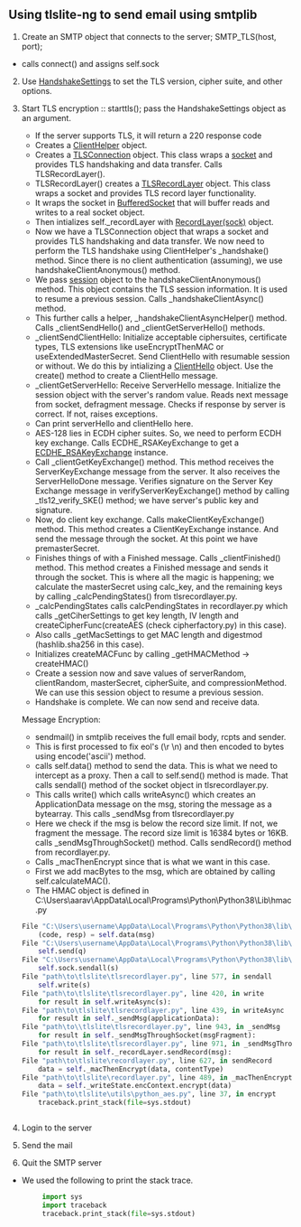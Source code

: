 ## Using tlslite-ng to send email using smtplib
1. Create an SMTP object that connects to the server; SMTP_TLS(host, port); 
  - calls connect() and assigns self.sock
2. Use [HandshakeSettings](https://tlslite-ng.readthedocs.io/en/latest/tlslite.handshakesettings.html?highlight=handshakeSettings) to set the TLS version, cipher suite, and other options. 
3. Start TLS encryption :: starttls(); pass the HandshakeSettings object as an argument.
   - If the server supports TLS, it will return a 220 response code
   - Creates a [ClientHelper](https://tlslite-ng.readthedocs.io/en/latest/tlslite.integration.clienthelper.html?highlight=clientHelper#tlslite.integration.clienthelper.ClientHelper) object.
   - Creates a [TLSConnection](https://tlslite-ng.readthedocs.io/en/latest/tlslite.tlsconnection.html?highlight=tlsconnection#tlslite.tlsconnection.TLSConnection) object. This class wraps a [socket](https://docs.python.org/3/library/socket.html#socket.socket) and provides TLS handshaking and data transfer. Calls TLSRecordLayer().
   - TLSRecordLayer() creates a [TLSRecordLayer](https://tlslite-ng.readthedocs.io/en/latest/tlslite.tlsrecordlayer.html?highlight=tlsrecordlayer#tlslite.tlsrecordlayer.TLSRecordLayer) object. This class wraps a socket and provides TLS record layer functionality.
   - It wraps the socket in [BufferedSocket](https://tlslite-ng.readthedocs.io/en/latest/tlslite.bufferedsocket.html?highlight=socket) that will buffer reads and writes to a real socket object.
   - Then intializes self._recordLayer with [RecordLayer(sock)](https://tlslite-ng.readthedocs.io/en/latest/tlslite.recordlayer.html?highlight=RecordLayer#tlslite.recordlayer.RecordLayer) object.
   - Now we have a TLSConnection object that wraps a socket and provides TLS handshaking and data transfer. We now need to perform the TLS handshake using ClientHelper's _handshake() method. Since there is no client authentication (assuming), we use handshakeClientAnonymous() method.
   - We pass [session](https://tlslite-ng.readthedocs.io/en/latest/tlslite.session.html?highlight=session#tlslite.session.Session) object to the handshakeClientAnonymous() method. This object contains the TLS session information. It is used to resume a previous session. Calls _handshakeClientAsync() method.
   - This further calls a helper, _handshakeClientAsyncHelper() method. Calls _clientSendHello() and _clientGetServerHello() methods. 
   - _clientSendClientHello: Initialize acceptable ciphersuites,  certificate types, TLS extensions like useEncryptThenMAC or useExtendedMasterSecret. Send ClientHello with resumable session or without. We do this by intializing a [ClientHello](https://tlslite-ng.readthedocs.io/en/latest/tlslite.messages.html?highlight=clienthello#tlslite.messages.ClientHello) object. Use the create() method to create a ClientHello message.
   - _clientGetServerHello: Receive ServerHello message. Initialize the session object with the server's random value. Reads next message from socket, defragment message. Checks if response by server is correct. If not, raises exceptions.
   - Can print serverHello and clientHello here.
   - AES-128 lies in ECDH cipher suites. So, we need to perform ECDH key exchange. Calls ECDHE_RSAKeyExchange to get a [ECDHE_RSAKeyExchange](https://tlslite-ng.readthedocs.io/en/latest/tlslite.keyexchange.html?highlight=ECDHE_RSAKeyExchange#tlslite.keyexchange.ECDHE_RSAKeyExchange) instance.
   - Call _clientGetKeyExchange() method. This method receives the ServerKeyExchange message from the server. It also receives the ServerHelloDone message. Verifies signature on the Server Key Exchange message in verifyServerKeyExchange() method by calling _tls12_verify_SKE() method; we have server's public key and signature.
   - Now, do client key exchange. Calls makeClientKeyExchange() method. This method creates a ClientKeyExchange instance. And send the message through the socket. At this point we have premasterSecret.
   - Finishes things of with a Finished message. Calls _clientFinished() method. This method creates a Finished message and sends it through the socket. This is where all the magic is happening; we calculate the masterSecret using calc_key, and the remaining keys by calling _calcPendingStates() from tlsrecordlayer.py. 
    - _calcPendingStates calls calcPendingStates in recordlayer.py which calls _getCiherSettings to get key length, IV length and createCipherFunc(createAES (check cipherfactory.py) in this case).
    - Also calls _getMacSettings to get MAC length and digestmod (hashlib.sha256 in this case).
    - Initializes createMACFunc by calling _getHMACMethod -> createHMAC()
   - Create a session now and save values of serverRandom, clientRandom, masterSecret, cipherSuite, and compressionMethod. We can use this session object to resume a previous session.
   - Handshake is complete. We can now send and receive data.



   Message Encryption: 
   - sendmail() in smtplib receives the full email body, rcpts and sender. 
   - This is first processed to fix eol's (\r \n) and then encoded to bytes using encode('ascii') method.
   - calls self.data() method to send the data. This is what we need to intercept as a proxy. Then a call to self.send() method is made. That calls sendall() method of the socket object in tlsrecordlayer.py. 
   - This calls write() which calls writeAsync() which creates an ApplicationData message on the msg, storing the message as a bytearray. This calls _sendMsg from tlsrecordlayer.py
   - Here we check if the msg is below the record size limit. If not, we fragment the message. The record size limit is 16384 bytes or 16KB. calls _sendMsgThroughSocket() method. Calls sendRecord() method from recordlayer.py. 
   - Calls _macThenEncrypt since that is what we want in this case.
   - First we add macBytes to the msg, which are obtained by calling self.calculateMAC().
   - The HMAC object is defined in C:\Users\aarav\AppData\Local\Programs\Python\Python38\Lib\hmac.py

    ```python 
    File "C:\Users\username\AppData\Local\Programs\Python\Python38\lib\smtplib.py", line 895, in sendmail
        (code, resp) = self.data(msg)
    File "C:\Users\username\AppData\Local\Programs\Python\Python38\lib\smtplib.py", line 575, in data
        self.send(q)
    File "C:\Users\username\AppData\Local\Programs\Python\Python38\lib\smtplib.py", line 361, in send
        self.sock.sendall(s)
    File "path\to\tlslite\tlsrecordlayer.py", line 577, in sendall
        self.write(s)
    File "path\to\tlslite\tlsrecordlayer.py", line 420, in write
        for result in self.writeAsync(s):
    File "path\to\tlslite\tlsrecordlayer.py", line 439, in writeAsync
        for result in self._sendMsg(applicationData): 
    File "path\to\\tlslite\tlsrecordlayer.py", line 943, in _sendMsg
        for result in self._sendMsgThroughSocket(msgFragment):
    File "path\to\tlslite\tlsrecordlayer.py", line 971, in _sendMsgThroughSocket
        for result in self._recordLayer.sendRecord(msg):
    File "path\to\tlslite\recordlayer.py", line 627, in sendRecord
        data = self._macThenEncrypt(data, contentType)
    File "path\to\tlslite\recordlayer.py", line 489, in _macThenEncrypt
        data = self._writeState.encContext.encrypt(data)
    File "path\to\tlslite\utils\python_aes.py", line 37, in encrypt
        traceback.print_stack(file=sys.stdout)



1. Login to the server
2. Send the mail
3. Quit the SMTP server


- We used the following to print the stack trace.

   ``` python
        import sys
        import traceback
        traceback.print_stack(file=sys.stdout)
    ```